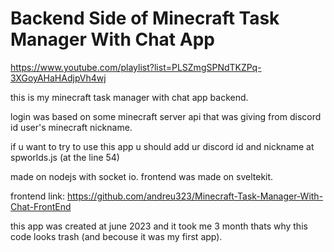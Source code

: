 ﻿# Backend Side of Minecraft Task Manager With Chat App
 
https://www.youtube.com/playlist?list=PLSZmgSPNdTKZPq-3XGoyAHaHAdjpVh4wj

this is my minecraft task manager with chat app backend.

login was based on some minecraft server api that was giving from discord id user's minecraft nickname.

if u want to try to use this app u should  add ur discord id and nickname at spworlds.js (at the line 54)


made on nodejs with socket io. frontend was made on sveltekit.

frontend link: https://github.com/andreu323/Minecraft-Task-Manager-With-Chat-FrontEnd

this app was created at june 2023 and it took me 3 month thats why this code looks trash (and becouse it was my first app).
